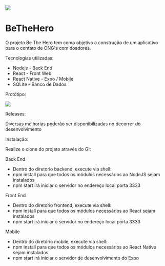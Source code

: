 ![](/logo.png)

# BeTheHero
O projeto Be The Hero tem como objetivo a construção de um aplicativo para o contato de ONG's com doadores.

Tecnologias utilizadas:

- Nodejs - Back End
- React - Front Web
- React Native - Expo / Mobile
- SQLite - Banco de Dados

Protótipo:

![](/prototipo.png)

Releases:

Diversas melhorias poderão ser disponibilizadas no decorrer do desenvolvimento

Instalação:

Realize o clone do projeto através do Git

Back End

- Dentro do diretorio backend, execute via shell:
- npm install para que todos os módulos necessários ao NodeJS sejam instalados
- npm start irá iniciar o servidor no endereço local porta 3333

Front End

- Dentro do diretorio frontend, execute via shell:
- npm install para que todos os módulos necessários ao React sejam instalados
- npm start irá iniciar o servidor no endereço local porta 3333

Mobile

- Dentro do diretório mobile, execute via shell:
- npm install para que todos os módulos necessários ao React Native sejam instalados
- npm start irá iniciar o servidor de desenvolvimento do Expo
